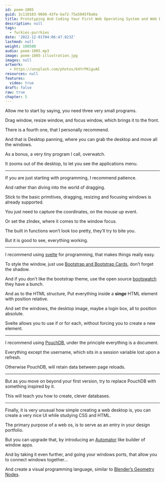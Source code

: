 ```yaml
---
id: poem-1005
guid: 3c110103-9606-43fe-ba72-75a5045f8a0a
title: Prototyping And Coding Your First Web Operating System and Web Desktop
description: null
tags:
  - furkies-purrkies
date: '2022-12-01T04:06:47.823Z'
lastmod: null
weight: 100500
audio: poem-1005.mp3
image: poem-1005-illustration.jpg
images: null
artwork:
  - https://unsplash.com/photos/64YrPKiguAE
resources: null
features:
  video: true
draft: false
raw: true
chapter: 5
---
```


Allow me to start by saying,
you need three very small programs.

Drag window, resize window,
and focus window, which brings it to the front.

There is a fourth one,
that I personally recommend.

And that is Desktop panning,
where you can grab the desktop and move all the windows.

As a bonus, a very tiny program I call,
overwatch.

It zooms out of the desktop,
to let you see the applications menu.

---

If you are just starting with programming,
I recommend patience.

And rather than diving
into the world of dragging.

Stick to the basic primitives,
dragging, resizing  and focusing windows is already supported.

You just need to capture the coordinates,
on the mouse up event.

Or set the zIndex,
where it comes to the window focus.

The built in functions won’t look too pretty,
they’ll try to bite you.

But it is good to see,
everything working.

---

I recommend using [svelte][3] for programming,
that makes things really easy.

To style the window,
just use [Bootstrap and Bootstrap Cards][2], don’t forget the shadow.

And if you don’t like the bootstrap theme,
use the open source [bootswatch][0] they have a bunch.

And as to the HTML structure, Put everything inside a __singe__ HTML element with position relative.

And set the windows, the desktop image,
maybe a login box, all to position absolute.

Svelte allows you to use if or for each,
without forcing you to create a new element.

---

I recommend using [PouchDB][1],
under the principle everything is a document.

Everything except the username,
which sits in a session variable lost upon a refresh.

Otherwise PouchDB,
will retain data between page reloads.

---

But as you move on beyond your first version,
try to replace PouchDB with something inspired by it.

This will teach you how to create,
clever databases.

---

Finally, it is very unusual how simple creating a web desktop is,
you can create a very nice UI while studying CSS and HTML.

The primary purpose of a web os,
is to serve as an entry in your design portfolio.

But you can upgrade that,
by introducing an [Automator][5] like builder of window apps.

And by taking it even further, and going your windows ports,
that allow you to connect windows together…

And create a visual programming language,
similar to [Blender’s Geometry Nodes][4].

[0]: https://bootswatch.com/
[1]: https://pouchdb.com/
[2]: https://getbootstrap.com/docs/5.2/components/card/
[3]: https://svelte.dev/
[4]: https://www.youtube.com/watch?v=kMDB7c0ZiKA
[5]: https://www.youtube.com/watch?v=oFvWBFl2wxY
